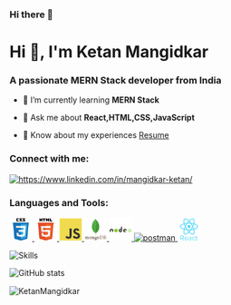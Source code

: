 ### Hi there 👋

<h1>Hi 👋, I'm Ketan Mangidkar</h1>
<h3>A passionate MERN Stack developer from India</h3>

- 🌱 I’m currently learning **MERN Stack**

- 💬 Ask me about **React,HTML,CSS,JavaScript**

- 📄 Know about my experiences [Resume](https://drive.google.com/file/d/11PvOwVvKXoumIPU1TzUpUx2Ol6FLjW_V/view?usp=sharing)

<h3 align="left">Connect with me:</h3>
<p align="left">
<a href="https://linkedin.com/in/https://www.linkedin.com/in/mangidkar-ketan/" target="blank"><img align="center" src="https://raw.githubusercontent.com/rahuldkjain/github-profile-readme-generator/master/src/images/icons/Social/linked-in-alt.svg" alt="https://www.linkedin.com/in/mangidkar-ketan/" height="30" width="40" /></a>
</p>

<h3 align="left">Languages and Tools:</h3>
<p align="left"> <a href="https://www.w3schools.com/css/" target="_blank" rel="noreferrer"> <img src="https://raw.githubusercontent.com/devicons/devicon/master/icons/css3/css3-original-wordmark.svg" alt="css3" width="40" height="40"/> </a>
<a href="https://www.w3.org/html/" target="_blank" rel="noreferrer"> <img src="https://raw.githubusercontent.com/devicons/devicon/master/icons/html5/html5-original-wordmark.svg" alt="html5" width="40" height="40"/> </a> <a href="https://developer.mozilla.org/en-US/docs/Web/JavaScript" target="_blank" rel="noreferrer"> <img src="https://raw.githubusercontent.com/devicons/devicon/master/icons/javascript/javascript-original.svg" alt="javascript" width="40" height="40"/> </a> <a href="https://www.mongodb.com/" target="_blank" rel="noreferrer"> <img src="https://raw.githubusercontent.com/devicons/devicon/master/icons/mongodb/mongodb-original-wordmark.svg" alt="mongodb" width="40" height="40"/> </a> 
<a href="https://nodejs.org" target="_blank" rel="noreferrer"> <img src="https://raw.githubusercontent.com/devicons/devicon/master/icons/nodejs/nodejs-original-wordmark.svg" alt="nodejs" width="40" height="40"/> </a> <a href="https://postman.com" target="_blank" rel="noreferrer"> <img src="https://www.vectorlogo.zone/logos/getpostman/getpostman-icon.svg" alt="postman" width="40" height="40"/> </a> <a href="https://reactjs.org/" target="_blank" rel="noreferrer"> <img src="https://raw.githubusercontent.com/devicons/devicon/master/icons/react/react-original-wordmark.svg" alt="react" width="40" height="40"/> </a> </p>

![Skills](https://github-readme-stats.vercel.app/api/top-langs?username=KetanMangidkar&show_icons=true&locale=en&layout=compact&theme=radical)

![GitHub stats](https://github-readme-stats.vercel.app/api?username=KetanMangidkar&show_icons=true&theme=radical)

<div><img align="center" src="https://github-readme-streak-stats.herokuapp.com/?user=KetanMangidkar&theme=radical" alt="KetanMangidkar" /></div>
